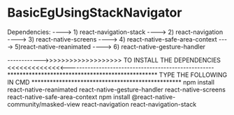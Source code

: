 # BasicEgUsingStackNavigator
Dependencies: ----> 1) react-navigation-stack ----> 2) react-navigation ----> 3) react-native-screens
----> 4) react-native-safe-area-context ----> 5)react-native-reanimated ----> 6) react-native-gesture-handler

------------>>>>>>>>>>>>>>>>>>> TO INSTALL THE DEPENDENCIES <<<<<<<<<<<<<<----------------------------------------------------
*************************************************  TYPE THE FOLLOWING IN CMD *************************************************
npm install react-native-reanimated react-native-gesture-handler react-native-screens react-native-safe-area-context
npm install @react-native-community/masked-view react-navigation react-navigation-stack

